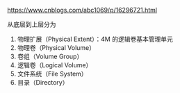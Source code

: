 https://www.cnblogs.com/abc1069/p/16296721.html

从底层到上层分为
1. 物理扩展（Physical Extent）：4M 的逻辑卷基本管理单元
2. 物理卷（Physical Volume）
3. 卷组（Volume Group）
4. 逻辑卷（Logical Volume）
5. 文件系统（File System）
6. 目录（Directory）
